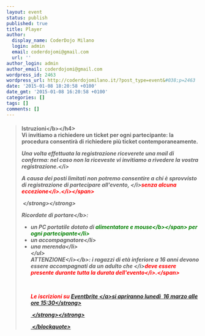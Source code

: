 ```yaml
---
layout: event
status: publish
published: true
title: Player
author:
  display_name: CoderDojo Milano
  login: admin
  email: coderdojomi@gmail.com
  url: ''
author_login: admin
author_email: coderdojomi@gmail.com
wordpress_id: 2463
wordpress_url: http://coderdojomilano.it/?post_type=event&#038;p=2463
date: '2015-01-08 18:20:58 +0100'
date_gmt: '2015-01-08 16:20:58 +0100'
categories: []
tags: []
comments: []
---
```

<blockquote>
<h4><b>Istruzioni<&#47;b><&#47;h4><br />
Vi invitiamo a richiedere un ticket per ogni partecipante: la procedura consentir&agrave; di richiedere pi&ugrave; ticket contemporaneamente.</p>
<p><i>Una volta effettuata la registrazione riceverete una mail di conferma: nel caso non la riceveste vi invitiamo a rivedere la vostra registrazione.<&#47;i></p>
<p><i>A causa dei posti limitati non potremo consentire a chi &egrave; sprovvisto di registrazione di partecipare all'evento, <&#47;i><span style="color: #ff0000;"><i>senza alcuna eccezione<&#47;i><i>.<&#47;i><&#47;span></p>
<p><strong><strong>&nbsp;<&#47;strong><&#47;strong></p>
<p><b>Ricordate di portare<&#47;b>:</p>
<ul>
<li>un PC portatile dotato di <span style="color: #008000;"><b>alimentatore e mouse<&#47;b><&#47;span> per ogni partecipante<&#47;li>
<li>un accompagnatore<&#47;li>
<li>una merenda<&#47;li><br />
<&#47;ul><br />
<b><i>ATTENZIONE<&#47;i><&#47;b><i>: i ragazzi di et&agrave; inferiore a 16 anni devono essere accompagnati da un adulto che <&#47;i><span style="color: #ff0000;"><i>deve essere presente durante tutta la durata dell'evento<&#47;i>.<&#47;span></p>
<p>&nbsp;</p>
<p><strong>Le iscrizioni su <a href="https:&#47;&#47;www.eventbrite.it&#47;e&#47;biglietti-player-by-coderdojo-milano-tag-21-marzo-2015-15955978762" target="_blank">Eventbrite <&#47;a>si apriranno luned&igrave; &nbsp;16 marzo alle ore 15:30<&#47;strong></p>
<p><strong><strong>&nbsp;<&#47;strong><&#47;strong></p>
<p>&nbsp;<&#47;blockquote></p>
